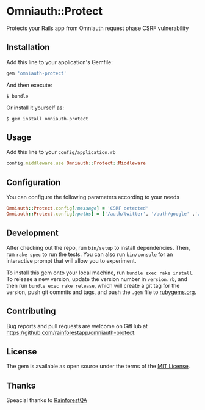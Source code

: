 # Omniauth::Protect

Protects your Rails app from Omniauth request phase CSRF vulnerability

## Installation

Add this line to your application's Gemfile:

```ruby
gem 'omniauth-protect'
```

And then execute:

    $ bundle

Or install it yourself as:

    $ gem install omniauth-protect

## Usage

Add this line to your `config/application.rb`

```ruby
config.middleware.use Omniauth::Protect::Middleware
```

## Configuration

You can configure the following parameters according to your needs

```ruby
Omniauth::Protect.config[:message] = 'CSRF detected'
Omniauth::Protect.config[:paths] = ['/auth/twitter', '/auth/google' ,'/auth/github']
```

## Development

After checking out the repo, run `bin/setup` to install dependencies. Then, run `rake spec` to run the tests. You can also run `bin/console` for an interactive prompt that will allow you to experiment.

To install this gem onto your local machine, run `bundle exec rake install`. To release a new version, update the version number in `version.rb`, and then run `bundle exec rake release`, which will create a git tag for the version, push git commits and tags, and push the `.gem` file to [rubygems.org](https://rubygems.org).

## Contributing

Bug reports and pull requests are welcome on GitHub at https://github.com/rainforestapp/omniauth-protect.

## License

The gem is available as open source under the terms of the [MIT License](https://opensource.org/licenses/MIT).


## Thanks

Speacial thanks to [RainforestQA](https://www.rainforestqa.com/)
